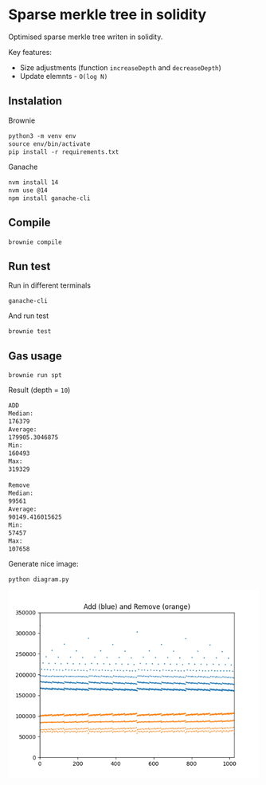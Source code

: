 # Sparse merkle tree in solidity

Optimised sparse merkle tree writen in solidity.

Key features:
- Size adjustments (function `increaseDepth` and `decreaseDepth`)
- Update elemnts - `O(log N)`

## Instalation

Brownie

```
python3 -m venv env
source env/bin/activate
pip install -r requirements.txt
```

Ganache

```
nvm install 14
nvm use @14
npm install ganache-cli
```

## Compile

```
brownie compile
```

## Run test

Run in different terminals

```
ganache-cli
```

And run test

```
brownie test
```

## Gas usage

```
brownie run spt
```

Result (depth = `10`)

```
ADD
Median: 
176379
Average: 
179905.3046875
Min: 
160493
Max: 
319329

Remove
Median: 
99561
Average: 
90149.416015625
Min: 
57457
Max: 
107658
```

Generate nice image:

```
python diagram.py
```

![Gas usage](./plot.png)